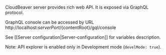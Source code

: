 CloudBeaver server provides rich web API. It is exposed via GraphQL protocol.

GraphQL console can be accessed by URL http://localhost:${serverPort}/${contentRoot}/gql/console

See [[Server configuration|Server-configuration]] for variables description.

Note: API explorer is enabled only in Development mode (`develMode: true`).
